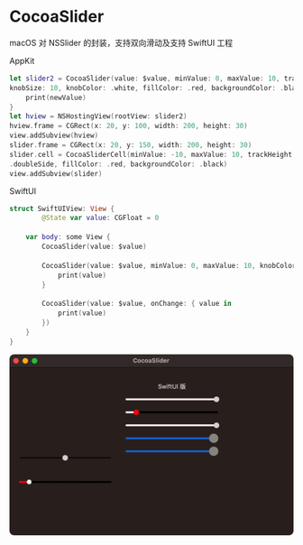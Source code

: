 # CocoaSlider
macOS 对 NSSlider 的封装，支持双向滑动及支持 SwiftUI 工程

AppKit

```swift
let slider2 = CocoaSlider(value: $value, minValue: 0, maxValue: 10, trackHeight: 4,
knobSize: 10, knobColor: .white, fillColor: .red, backgroundColor: .black) { newValue in
    print(newValue)
}
let hview = NSHostingView(rootView: slider2)
hview.frame = CGRect(x: 20, y: 100, width: 200, height: 30)
view.addSubview(hview)
slider.frame = CGRect(x: 20, y: 150, width: 200, height: 30)
slider.cell = CocoaSliderCell(minValue: -10, maxValue: 10, trackHeight: 2, knobSize: 12, style:
.doubleSide, fillColor: .red, backgroundColor: .black)
view.addSubview(slider)
```



SwiftUI

```swift
struct SwiftUIView: View {
		@State var value: CGFloat = 0

    var body: some View {
        CocoaSlider(value: $value)

        CocoaSlider(value: $value, minValue: 0, maxValue: 10, knobColor: .red) { value in
            print(value)
        }

        CocoaSlider(value: $value, onChange: { value in
            print(value)
        })
    }
}
```

![slider](https://github.com/nenhall/CocoaSlider/blob/main/slider.png)
